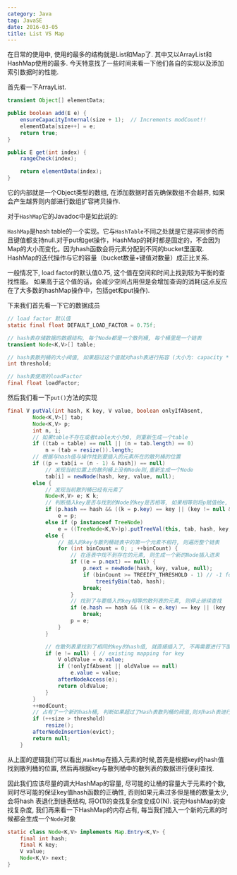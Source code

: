 ```yaml
---
category: Java
tag: JavaSE
date: 2016-03-05
title: List VS Map
---
```

在日常的使用中, 使用的最多的结构就是List和Map了. 其中又以ArrayList和HashMap使用的最多. 今天特意找了一些时间来看一下他们各自的实现以及添加索引数据时的性能.

首先看一下ArrayList.
```java
transient Object[] elementData;

public boolean add(E e) {
    ensureCapacityInternal(size + 1);  // Increments modCount!!
    elementData[size++] = e;
    return true;
}

public E get(int index) {
    rangeCheck(index);

    return elementData(index);
}
```
它的内部就是一个Object类型的数组, 在添加数据时首先确保数组不会越界, 如果会产生越界则内部进行数组扩容拷贝操作.


对于`HashMap`它的Javadoc中是如此说的:

`HashMap`是hash table的一个实现。它与`HashTable`不同之处就是它是非同步的而且键值都支持null.对于put和get操作，HashMap的耗时都是固定的，不会因为Map的大小而变化。因为hash函数会将元素分配到不同的bucket里面取. HashMap的迭代操作与它的容量（bucket数量+键值对数量）成正比关系.

一般情况下, load factor的默认值0.75, 这个值在空间和时间上找到较为平衡的查找性能。 如果高于这个值的话，会减少空间占用但是会增加查询的消耗(这点反应在了大多数的hashMap操作中，包括get和put操作).

下来我们首先看一下它的数据成员
```java
// load factor 默认值
static final float DEFAULT_LOAD_FACTOR = 0.75f;

// hash表存储数据的数据结构, 每个Node都是一个散列桶, 每个桶里是一个链表
transient Node<K,V>[] table;

// hash表散列桶的大小阀值, 如果超过这个值就对hash表进行拓容 (大小为: capacity * load factor)
int threshold;

// hash表使用的loadFactor
final float loadFactor;
```

然后我们看一下`put()`方法的实现
```java
final V putVal(int hash, K key, V value, boolean onlyIfAbsent,                    boolean evict) {
        Node<K,V>[] tab;
        Node<K,V> p;
        int n, i;
        // 如果table不存在或者table大小为0, 则重新生成一个table
        if ((tab = table) == null || (n = tab.length) == 0)
            n = (tab = resize()).length;
        // 根据与hash值与操作找到要插入的元素所在的散列桶的位置
        if ((p = tab[i = (n - 1) & hash]) == null)
            // 发现当前位置上的散列桶上没有Node则,重新生成一个Node
            tab[i] = newNode(hash, key, value, null);
        else {
            // 发现当前散列桶已经有元素了
            Node<K,V> e; K k;
            // 判断插入key是否与找到的Node的key是否相等, 如果相等则将p赋值给e, 进行value的赋值操作
            if (p.hash == hash && ((k = p.key) == key || (key != null && key.equals(k))))
                e = p;
            else if (p instanceof TreeNode)
                e = ((TreeNode<K,V>)p).putTreeVal(this, tab, hash, key, value);
            else {
                // 插入的key与散列桶链表中的第一个元素不相符, 则遍历整个链表
                for (int binCount = 0; ; ++binCount) {
                    // 在连表中找不到存在的元素, 则生成一个新的Node插入进来
                    if ((e = p.next) == null) {
                        p.next = newNode(hash, key, value, null);
                        if (binCount >= TREEIFY_THRESHOLD - 1) // -1 for 1st
                            treeifyBin(tab, hash);
                        break;
                    }
                    // 找到了与要插入的key相等的散列表的元素, 则停止继续查找
                    if (e.hash == hash && ((k = e.key) == key || (key != null && key.equals(k))))
                        break;
                    p = e;
                }
            }

            // 在散列表里找到了相同的key的hash值, 就直接插入了, 不再需要进行下面的hash表拓容操作
            if (e != null) { // existing mapping for key
                V oldValue = e.value;
                if (!onlyIfAbsent || oldValue == null)
                    e.value = value;
                afterNodeAccess(e);
                return oldValue;
            }
        }
        ++modCount;
        // 占有了一个新的hash桶, 判断如果超过了Hash表散列桶的阀值,则对hash表进行拓容
        if (++size > threshold)
            resize();
        afterNodeInsertion(evict);
        return null;
    }
```
从上面的逻辑我们可以看出,`HashMap`在插入元素的时候,首先是根据key的hash值找到散列桶的位置, 然后再根据key与散列桶中的散列表的数据进行便利查找.

因此我们应该尽量的调大HashMap的容量, 尽可能的让桶的容量大于元素的个数, 同时尽可能的保证key值hash函数的正确性, 否则如果元素过多但是桶的数量太少, 会将hash 表退化到链表结构, 将O(1)的查找复杂度变成O(N). 说完HashMap的查找复杂度, 我们再来看一下HashMap的内存占有, 每当我们插入一个新的元素的时候都会生成一个`Node`对象
```java
static class Node<K,V> implements Map.Entry<K,V> {
    final int hash;
    final K key;
    V value;
    Node<K,V> next;
}
```
